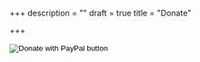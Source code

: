 +++
description = ""
draft = true
title = "Donate"

+++
    <form action="https://www.paypal.com/cgi-bin/webscr" method="post" target="_top">
    <input type="hidden" name="cmd" value="_s-xclick" />
    <input type="hidden" name="hosted_button_id" value="SC4STHHVLD56U" />
    <input type="image" src="https://www.paypalobjects.com/en_US/GB/i/btn/btn_donateCC_LG.gif" border="0" name="submit" title="PayPal - The safer, easier way to pay online!" alt="Donate with PayPal button" />
    <img alt="" border="0" src="https://www.paypal.com/en_GB/i/scr/pixel.gif" width="1" height="1" />
    </form>